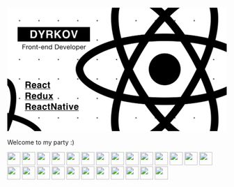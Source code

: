 
[![Dyrkov Andrew](https://github.com/WebWorkDeveloper/webworkdeveloper/blob/master/promo.png?raw=true)](https://webworkdeveloper.github.io)

Welcome to my party :)
<div>
  <img src="https://cultofthepartyparrot.com/guests/hd/partykeanu.gif" width="30" height="30" />
  <img src="https://cultofthepartyparrot.com/guests/hd/dogeparrot.gif" width="30" height="30" />
  <img src="https://cultofthepartyparrot.com/guests/hd/parrotpoop.gif" width="30" height="30" />
  <img src="https://cultofthepartyparrot.com/guests/hd/partycage.gif" width="30" height="30" />
  <img src="https://cultofthepartyparrot.com/parrots/hd/beerparrot.gif" width="30" height="30" />
  <img src="https://cultofthepartyparrot.com/parrots/hd/mustacheparrot.gif" width="30" height="30" />
  <img src="https://cultofthepartyparrot.com/parrots/hd/vikingparrot.gif" width="30" height="30" />
  <img src="https://cultofthepartyparrot.com/parrots/bobrossparrot.gif" width="30" height="30" />
  <img src="https://cultofthepartyparrot.com/parrots/hd/chicoparrot.gif" width="30" height="30" />
  <img src="https://cultofthepartyparrot.com/parrots/hd/laptop_parrot.gif" width="30" height="30" />
  <img src="https://cultofthepartyparrot.com/guests/hd/partyfsjal.gif" width="30" height="30" />
  <img src="https://cultofthepartyparrot.com/guests/hd/nyanparrot.gif" width="30" height="30" />
  <img src="https://cultofthepartyparrot.com/guests/hd/partywumpus.gif" width="30" height="30" />
  <img src="https://cultofthepartyparrot.com/parrots/hd/zoukparrot.gif" width="30" height="30" />
  <img src="https://cultofthepartyparrot.com/parrots/hd/nodeparrot.gif" width="30" height="30" />
  <img src="https://cultofthepartyparrot.com/parrots/chefparrot.gif" width="30" height="30" />
  <img src="https://cultofthepartyparrot.com/parrots/unicornparrot.gif" width="30" height="30" />
  <img src="https://cultofthepartyparrot.com/parrots/hd/imposterparrot.gif" width="30" height="30" />
  <img src="https://cultofthepartyparrot.com/parrots/hd/zombieparrot.gif" width="30" height="30" />
  <img src="https://cultofthepartyparrot.com/parrots/hd/bobaparrot.gif" width="30" height="30" />
  <img src="https://cultofthepartyparrot.com/parrots/hd/slowparrot.gif" width="30" height="30" />
  <img src="https://cultofthepartyparrot.com/parrots/hd/copparrot.gif" width="30" height="30" />
  <img src="https://cultofthepartyparrot.com/parrots/hd/beretparrot.gif" width="30" height="30" />
  <img src="https://cultofthepartyparrot.com/parrots/hd/pirateparrot.gif" width="30" height="30" />
  <img src="https://cultofthepartyparrot.com/guests/hd/partykeanu.gif" width="30" height="30" />
</div>

